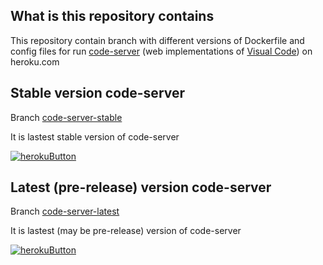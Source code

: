 ## What is this repository contains
This repository contain branch with different versions of Dockerfile and config files for run [code-server](https://github.com/cdr/code-server) (web implementations of [Visual Code](https://code.visualstudio.com/)) on heroku.com

## Stable version code-server
Branch [code-server-stable](https://github.com/ivang7/heroku-vscode/tree/code-server-stable)

It is lastest stable version of code-server

[![herokuButton]](https://heroku.com/deploy?template=https://github.com/nicolaslima/heroku-vscode/tree/code-server-stable)

## Latest (pre-release) version code-server
Branch [code-server-latest](https://github.com/ivang7/heroku-vscode/tree/code-server-latest)

It is lastest (may be pre-release) version of code-server

[![herokuButton]](https://heroku.com/deploy?template=https://github.com/nicolaslima/heroku-vscode/tree/code-server-latest)


[herokuButton]: https://www.herokucdn.com/deploy/button.svg "Deploy to heroku"
